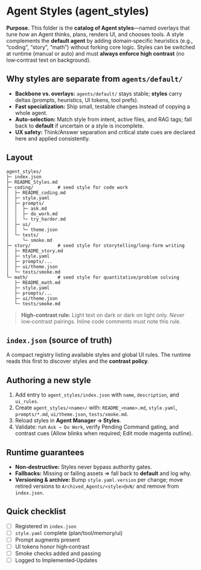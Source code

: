 # Agent Styles (agent_styles)

**Purpose.** This folder is the **catalog of Agent styles**—named overlays that tune *how* an Agent thinks, plans, renders UI, and chooses tools. A style complements the **default agent** by adding domain‑specific heuristics (e.g., “coding”, “story”, “math”) without forking core logic. Styles can be switched at runtime (manual or auto) and must **always enforce high contrast** (no low‑contrast text on background).

## Why styles are separate from `agents/default/`
- **Backbone vs. overlays:** `agents/default/` stays stable; **styles** carry deltas (prompts, heuristics, UI tokens, tool prefs).
- **Fast specialization:** Ship small, testable changes instead of copying a whole agent.
- **Auto‑selection:** Match style from intent, active files, and RAG tags; fall back to **default** if uncertain or a style is incomplete.
- **UX safety:** Think/Answer separation and critical state cues are declared here and applied consistently.

## Layout
```
agent_styles/
├─ index.json
├─ README_Styles.md
├─ coding/         # seed style for code work
│  ├─ README_coding.md
│  ├─ style.yaml
│  ├─ prompts/
│  │  ├─ ask.md
│  │  ├─ do_work.md
│  │  └─ try_harder.md
│  ├─ ui/
│  │  └─ theme.json
│  └─ tests/
│     └─ smoke.md
├─ story/          # seed style for storytelling/long‑form writing
│  ├─ README_story.md
│  ├─ style.yaml
│  ├─ prompts/...
│  ├─ ui/theme.json
│  └─ tests/smoke.md
└─ math/           # seed style for quantitative/problem solving
   ├─ README_math.md
   ├─ style.yaml
   ├─ prompts/...
   ├─ ui/theme.json
   └─ tests/smoke.md
```

> **High‑contrast rule:** Light text on dark or dark on light only. *Never* low‑contrast pairings. Inline code comments must note this rule.

## `index.json` (source of truth)
A compact registry listing available styles and global UI rules. The runtime reads this first to discover styles and the **contrast policy**.

## Authoring a new style
1. Add entry to `agent_styles/index.json` with `name`, `description`, and `ui_rules`.
2. Create `agent_styles/<name>/` with: `README_<name>.md`, `style.yaml`, `prompts/*.md`, `ui/theme.json`, `tests/smoke.md`.
3. Reload styles in **Agent Manager → Styles**.
4. Validate: run `Ask → Do Work`, verify Pending Command gating, and contrast cues (Allow blinks when required; Edit mode magenta outline).

## Runtime guarantees
- **Non‑destructive:** Styles never bypass authority gates.
- **Fallbacks:** Missing or failing assets ⇒ fall back to **default** and log why.
- **Versioning & archive:** Bump `style.yaml.version` per change; move retired versions to `Archived_Agents/<style>@vN/` and remove from `index.json`.

## Quick checklist
- [ ] Registered in `index.json`
- [ ] `style.yaml` complete (plan/tool/memory/ui)
- [ ] Prompt augments present
- [ ] UI tokens honor high‑contrast
- [ ] Smoke checks added and passing
- [ ] Logged to Implemented‑Updates